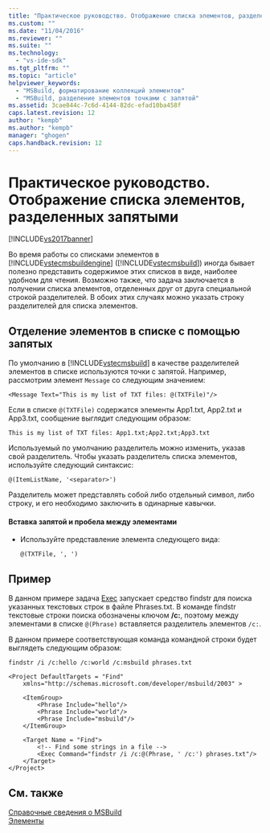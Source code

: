 ```yaml
---
title: "Практическое руководство. Отображение списка элементов, разделенных запятыми | Microsoft Docs"
ms.custom: ""
ms.date: "11/04/2016"
ms.reviewer: ""
ms.suite: ""
ms.technology: 
  - "vs-ide-sdk"
ms.tgt_pltfrm: ""
ms.topic: "article"
helpviewer_keywords: 
  - "MSBuild, форматирование коллекций элементов"
  - "MSBuild, разделение элементов точками с запятой"
ms.assetid: 3cae844c-7c6d-4144-82dc-efad10ba458f
caps.latest.revision: 12
author: "kempb"
ms.author: "kempb"
manager: "ghogen"
caps.handback.revision: 12
---
```

# Практическое руководство. Отображение списка элементов, разделенных запятыми
[!INCLUDE[vs2017banner](../code-quality/includes/vs2017banner.md)]

Во время работы со списками элементов в [!INCLUDE[vstecmsbuildengine](../msbuild/includes/vstecmsbuildengine_md.md)] \([!INCLUDE[vstecmsbuild](../extensibility/internals/includes/vstecmsbuild_md.md)]\) иногда бывает полезно представить содержимое этих списков в виде, наиболее удобном для чтения.  Возможно также, что задача заключается в получении списка элементов, отделенных друг от друга специальной строкой разделителей.  В обоих этих случаях можно указать строку разделителей для списка элементов.  
  
## Отделение элементов в списке с помощью запятых  
 По умолчанию в [!INCLUDE[vstecmsbuild](../extensibility/internals/includes/vstecmsbuild_md.md)] в качестве разделителей элементов в списке используются точки с запятой.  Например, рассмотрим элемент `Message` со следующим значением:  
  
 `<Message Text="This is my list of TXT files: @(TXTFile)"/>`  
  
 Если в списке `@(TXTFile)` содержатся элементы App1.txt, App2.txt и App3.txt, сообщение выглядит следующим образом:  
  
 `This is my list of TXT files: App1.txt;App2.txt;App3.txt`  
  
 Используемый по умолчанию разделитель можно изменить, указав свой разделитель.  Чтобы указать разделитель списка элементов, используйте следующий синтаксис:  
  
 `@(ItemListName, '<separator>')`  
  
 Разделитель может представлять собой либо отдельный символ, либо строку, и его необходимо заключить в одинарные кавычки.  
  
#### Вставка запятой и пробела между элементами  
  
-   Используйте представление элемента следующего вида:  
  
     `@(TXTFile, ', ')`  
  
## Пример  
 В данном примере задача [Exec](../msbuild/exec-task.md) запускает средство findstr для поиска указанных текстовых строк в файле Phrases.txt.  В команде findstr текстовые строки поиска обозначены ключом **\/c:**, поэтому между элементами в списке `@(Phrase)` вставляется разделитель элементов `/c:`.  
  
 В данном примере соответствующая команда командной строки будет выглядеть следующим образом:  
  
 `findstr /i /c:hello /c:world /c:msbuild phrases.txt`  
  
```  
<Project DefaultTargets = "Find"  
    xmlns="http://schemas.microsoft.com/developer/msbuild/2003" >  
  
    <ItemGroup>  
        <Phrase Include="hello"/>  
        <Phrase Include="world"/>  
        <Phrase Include="msbuild"/>  
    </ItemGroup>  
  
    <Target Name = "Find">  
        <!-- Find some strings in a file -->  
        <Exec Command="findstr /i /c:@(Phrase, ' /c:') phrases.txt"/>  
    </Target>  
</Project>  
```  
  
## См. также  
 [Справочные сведения о MSBuild](../msbuild/msbuild-reference.md)   
 [Элементы](../msbuild/msbuild-items.md)